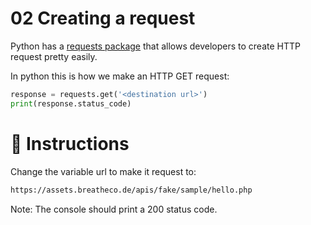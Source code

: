 # 02 Creating a request

Python has a [requests package](https://requests.readthedocs.io/en/master/) that allows developers to create HTTP request pretty easily.

In python this is how we make an HTTP GET request:

```python
response = requests.get('<destination url>')
print(response.status_code)
```

# 📝 Instructions

Change the variable url to make it request to: 

```bash
https://assets.breatheco.de/apis/fake/sample/hello.php
```

Note: The console should print a 200 status code.